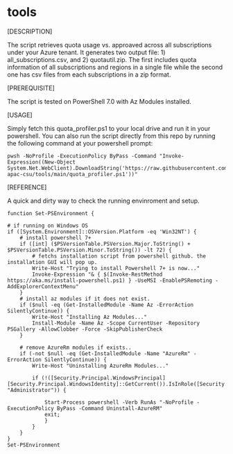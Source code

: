 # tools

[DESCRIPTION]

The script retrieves quota usage vs. approaved across all subscriptions under your Azure tenant.  It generates two output file: 1) all_subscriptions.csv, and 2) quotautil.zip.  The first includes quota information of all subscriptions and regions in a single file while the second one has csv files from each subscriptions in a zip format.

[PREREQUISITE]

The script is tested on PowerShell 7.0 with Az Modules installed.

[USAGE]

Simply fetch this quota_profiler.ps1 to your local drive and run it in your powershell.  You can also run the script directly from this repo by running the following command at your powershell prompt: 

    pwsh -NoProfile -ExecutionPolicy ByPass -Command "Invoke-Expression((New-Object System.Net.WebClient).DownloadString('https://raw.githubusercontent.com/ms-apac-csu/tools/main/quota_profiler.ps1'))"

[REFERENCE]

A quick and dirty way to check the running envinroment and setup.

    function Set-PSEnvironment {
    
    # if running on Windows OS
    if ([System.Environment]::OSVersion.Platform -eq 'Win32NT') {
        # install powershell 7+
        if ([int] ($PSVersionTable.PSVersion.Major.ToString() + $PSVersionTable.PSVersion.Minor.ToString()) -lt 72) {
            # fetchs installation script from powershell github. the installation GUI will pop up.
            Write-Host "Trying to install Powershell 7+ is now..."
            Invoke-Expression "& { $(Invoke-RestMethod https://aka.ms/install-powershell.ps1) } -UseMSI -EnablePSRemoting -AddExplorerContextMenu"
        }
        # install az modules if it does not exist.
        if ($null -eq (Get-InstalledModule -Name Az -ErrorAction SilentlyContinue)) {
            Write-Host "Installing Az Modules..."
            Install-Module -Name Az -Scope CurrentUser -Repository PSGallery -AllowClobber -Force -SkipPublisherCheck
        }
        
        # remove AzureRm modules if exists..
        if (-not $null -eq (Get-InstalledModule -Name "AzureRm" -ErrorAction SilentlyContinue)) {
            Write-Host "Uninstalling AzureRm Modules..."
            
            if (!([Security.Principal.WindowsPrincipal][Security.Principal.WindowsIdentity]::GetCurrent()).IsInRole([Security.Principal.WindowsBuiltInRole] "Administrator")) {

                Start-Process powershell -Verb RunAs "-NoProfile -ExecutionPolicy ByPass -Command Uninstall-AzureRM"
                exit;
                }
            }
        }
    } 
    Set-PSEnvironment
